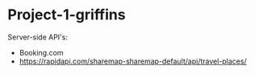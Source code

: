 # Project-1-griffins


Server-side API's:
- Booking.com
- https://rapidapi.com/sharemap-sharemap-default/api/travel-places/


